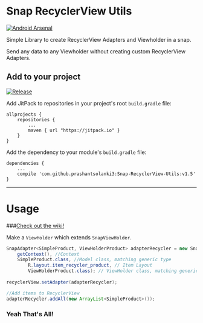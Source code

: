 # Snap RecyclerView Utils

[![Android Arsenal](https://img.shields.io/badge/Android%20Arsenal-Snap--RecyclerView--Utils-green.svg?style=true)](https://android-arsenal.com/details/1/2884)

Simple Library to create RecyclerView Adapters and Viewholder in a snap.

Send any data to any Viewholder without creating custom RecyclerView Adapters.

## Add to your project

[![Release](https://img.shields.io/github/release/prashantsolanki3/Snap-RecyclerView-Utils.svg?label=jitpack)](https://jitpack.io/#prashantsolanki3/Snap-RecyclerView-Utils)

Add JitPack to repositories in your project's root `build.gradle` file:

```Gradle
allprojects {
	repositories {
		...
		maven { url "https://jitpack.io" }
	}
}
```

Add the dependency to your module's `build.gradle` file:

```Gradle
dependencies {
	...
    compile 'com.github.prashantsolanki3:Snap-RecyclerView-Utils:v1.5'
}
```

---

# Usage

###[Check out the wiki!](https://github.com/prashantsolanki3/Snap-RecyclerView-Utils/wiki)

Make a `ViewHolder` which extends `SnapViewHolder`.

```Java
SnapAdapter<SimpleProduct, ViewHolderProduct> adapterRecycler = new SnapAdapter<>(
	getContext(), //Context
	SimpleProduct.class, //Model class, matching generic type
        R.layout.item_recycler_product, // Item Layout
        ViewHolderProduct.class); // ViewHolder class, matching generic type
                
recyclerView.setAdapter(adapterRecycler);

//Add items to RecyclerView
adapterRecycler.addAll(new ArrayList<SimpleProduct>());
```
### Yeah That's All!
